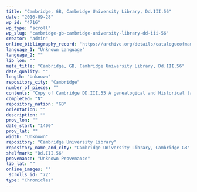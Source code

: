 ```yaml
---
title: "Cambridge, GB, Cambridge University Library, Dd.III.56"
date: "2016-09-28"
wp_id: "4716"
wp_type: "scroll"
wp_slug: "cambridge-gb-cambridge-university-library-dd-iii-56"
creator: "admin"
online_bibliography_record: "https://archive.org/details/catalogueofmanus01cambuoft p.151"
language_1: "Unknown Language"
language_2: ""
lib_lon: ""
meta_title: "Cambridge, GB, Cambridge University Library, Dd.III.56"
date_quality: ""
length: "Unknown"
repository_city: "Cambridge"
number_of_pieces: ""
contents: "Copy of Cambridge DD.III.55 A genealogical and Historical table from Adam to the time of the Apostles."
completed: "N"
repository_nation: "GB"
orientation: ""
description: ""
prov_lon: ""
date_start: "1400"
prov_lat: ""
width: "Unknown"
repository: "Cambridge University Library"
repository_name_and_city: "Cambridge University Library, Cambridge GB"
shelfmark: "Dd.III.56"
provenance: "Unknown Provenance"
lib_lat: ""
online_images: ""
_scrolls_id: "72"
type: "Chronicles"
---
```



